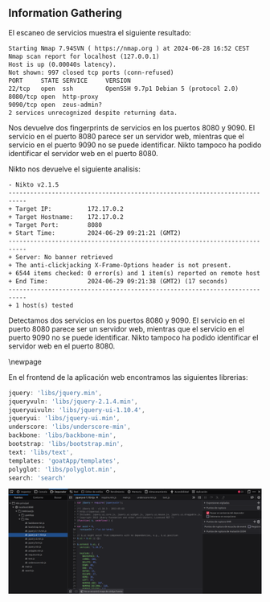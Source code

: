 ## Information Gathering

El escaneo de servicios muestra el siguiente resultado:

```plaintext
Starting Nmap 7.94SVN ( https://nmap.org ) at 2024-06-28 16:52 CEST
Nmap scan report for localhost (127.0.0.1)
Host is up (0.00040s latency).
Not shown: 997 closed tcp ports (conn-refused)
PORT     STATE SERVICE     VERSION
22/tcp   open  ssh         OpenSSH 9.7p1 Debian 5 (protocol 2.0)
8080/tcp open  http-proxy
9090/tcp open  zeus-admin?
2 services unrecognized despite returning data.
```

Nos devuelve dos fingerprints de servicios en los puertos 8080 y 9090. El servicio en el puerto 8080 parece ser un servidor web, mientras que el servicio en el puerto 9090 no se puede identificar. Nikto tampoco ha podido identificar el servidor web en el puerto 8080.

Nikto nos devuelve el siguiente analisis:
```
- Nikto v2.1.5
---------------------------------------------------------------------------
+ Target IP:          172.17.0.2
+ Target Hostname:    172.17.0.2
+ Target Port:        8080
+ Start Time:         2024-06-29 09:21:21 (GMT2)
---------------------------------------------------------------------------
+ Server: No banner retrieved
+ The anti-clickjacking X-Frame-Options header is not present.
+ 6544 items checked: 0 error(s) and 1 item(s) reported on remote host
+ End Time:           2024-06-29 09:21:38 (GMT2) (17 seconds)
---------------------------------------------------------------------------
+ 1 host(s) tested
```

Detectamos dos servicios en los puertos 8080 y 9090. El servicio en el puerto 8080 parece ser un servidor web, mientras que el servicio en el puerto 9090 no se puede identificar. Nikto tampoco ha podido identificar el servidor web en el puerto 8080.

\newpage

En el frontend de la aplicación web encontramos las siguientes librerias:

```js
jquery: 'libs/jquery.min',
jqueryvuln: 'libs/jquery-2.1.4.min',
jqueryuivuln: 'libs/jquery-ui-1.10.4',
jqueryui: 'libs/jquery-ui.min',
underscore: 'libs/underscore-min',
backbone: 'libs/backbone-min',
bootstrap: 'libs/bootstrap.min',
text: 'libs/text',
templates: 'goatApp/templates',
polyglot: 'libs/polyglot.min',
search: 'search'
```


![Librerias](../imgs/libs.png)